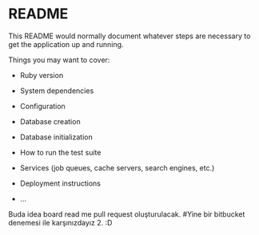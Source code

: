# README

This README would normally document whatever steps are necessary to get the
application up and running.

Things you may want to cover:

* Ruby version

* System dependencies

* Configuration

* Database creation

* Database initialization

* How to run the test suite

* Services (job queues, cache servers, search engines, etc.)

* Deployment instructions

* ...

Buda idea board read me pull request oluşturulacak.
#Yine bir bitbucket denemesi ile karşınızdayız 2. :D 